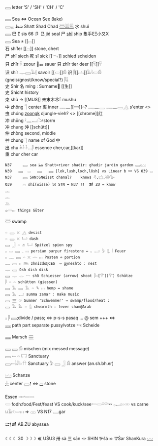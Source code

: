 𓈙 letter 'S' / 'SH' / 'CH' / 'C' 


𓈙 Sea ⇔ Ocean See (lake)  
𓈙𓈇 شط Shatt Shad Chad [𓆷](𓆷)[𓇏](𓇏)[𓇐](𓇐) 水 shuǐ  
𓈙 巳 𐀱 sìs 66 卩 㔾 jié seal 尸 [shī](𓆞) ship 隻手ξΞ小又X  
𓈙 Sea ≠ [[𓊌]]  
石 shífer [[𓊌]] stone, chert  
尸 shī siech 死	sǐ sick [[𓏱]] schied scheiden   
只 zhīr 𓄜 zoour 🐽🜽 sauer 只 zhīr tier deer [[𓄛]]𓄜  
识 shír 𓊃𓈙𓄿𓏜 savoir [[𓋷]]𓀁 识 𓋴[[𓐟]]𓄿𓇋𓋷𓀁 (gneis/gnost/know/special?) 𓋴𓏇   
史 Shǐr 名 míng : Surname🌙 [[生]]  
史 Shǐcht history  
束 shù -> [[MUS]] 未末木术𓄠 mushu    
中 zhōng 𓊹 center 衷 inner 𓊃𓈖[[𓏠]]𓏏?  𓊃𓈖𓇿 𓊃𓈖𓈀𓂻 s'enter <>  
虫 chóng [zoongk](sank) djungle-vieh? <> [[chrome]]红    
冲 chōng 𓍲𓈖𓂝𓍁storm   
冲 chung 沖 [[schütt]]  
仲 zhòng second, middle  
祌 chung 𓊹 name of God 中  
出 chu 𓇓𓇑𓇑…𓋴 essence cher,car,[[kar]]  
重 chur cher car

```  
N37		𓈙 sea شط Shatt⋍river shadir: ghadir jardin garden 𓈙𓏤𓈉  
N39   𓈜  𓊌   𓈚   𓈛 [lok,lush,loch,lösh] vs Linear b 𐃑 VS O39 𓊌  
N37		𓈙 SHN:GNeisst chanal?    knows 𓄃,𓐠,𓅸𓅭  
O39		𓊌 shí(wisse) 识 STN ↔ N37 !!  𒍪 ZU = know  
𓏝 
𓏛
𓍅 
𓐍𓏳𓏥 things Güter  
```  
𓆷 swamp  
```  
𓏏 𓈙 𓏴 𓂻 desist  
𓏏 𓈙 𓏴 𓂡 dash  
𓈙 𓃀 𓏏 𓂉 𓂡 Spitzel spion spy  
𓊪 𓂋 𓈙 𓈒 𓏥 persian purpur firestone ⇔ 𓊪 𓂝 𓅱 𓊮 𓏪 Feuer  
𓊪 𓊃 𓈙 𓏏 𓏴 𓏛 𓏥 Posten ⋍ portion  
𓊃 𓈙 𓏮 𓅹 zhnízdo@CES  ⇔ gyneshto : nest  
𓊃 𓈙 δsh dish disk  
𓈙 𓊃 𓂋 𓌕 shδ Schiesser (arrow) shoot 𓋴𓏏[𓄝](𓄝) Schütze  
𓋴 𓏏 𓏏 schütten (giessen)  
𓈙 𓅓 𓈙 𓅓 𓏏 𓆰 𓏥 hemp ⇔ shame  
𓈙 𓅓 𓂝 summa zamar : make music  
𓈙 𓈗 𓇳 Summer 'Schwemmer' ⇔ swamp/flood/heat :  
𓈙 𓅓 𓅓 𓏏 𓊮 chwarmth : fever cham@Arab  
```  
𓊪 𓋴 𓈙;divide / pass;  ⇔ p-s-s pasaq … @ sem +++ ⇔  
[𓈘](𓈘) path part separate pussy/votze 𓄞 Scheide  

[𓈘](𓈘) Marsch [𓈗](𓈗)  

𓈙 𓈙 𓀁 mischen (mix messed message)  
𓈙 𓍿 𓏏 𓉐 Sanctuary  
𓈙𓍿𓍘𓇋𓇋𓏏𓎅 Sanctuary 
𓅱 𓈙 𓃀 𓀁 answer (an.sh.bh.er)  

[𓈉](𓈉) Schanze  
[𓏶](𓏶) center 𓈙𒁹  ⇔ [𓊌](𓊌) stone  

Essen 𓏒𓏕𓋰  
𓏳 fodh:food/Fest/feast VS cook/kuck/see𓏕𓋰𓏖𓏖𓏗𓏗 𓊪𓂝𓏏𓏒 vs carne 𓂓𓄿𓏲𓏳𓏥 => 𓊔 VS N17 𓈀gar  

𒀊𒍪 AB.ZU abyssea  


☾☾☾ 30 ☽☽☽ 𒌍 UŠU3 卅 sà 三 sān 𐎌 SHIN 𒃻šá ⋍ 𒐼Šar ShanKura [𓈉](𓈉)  
